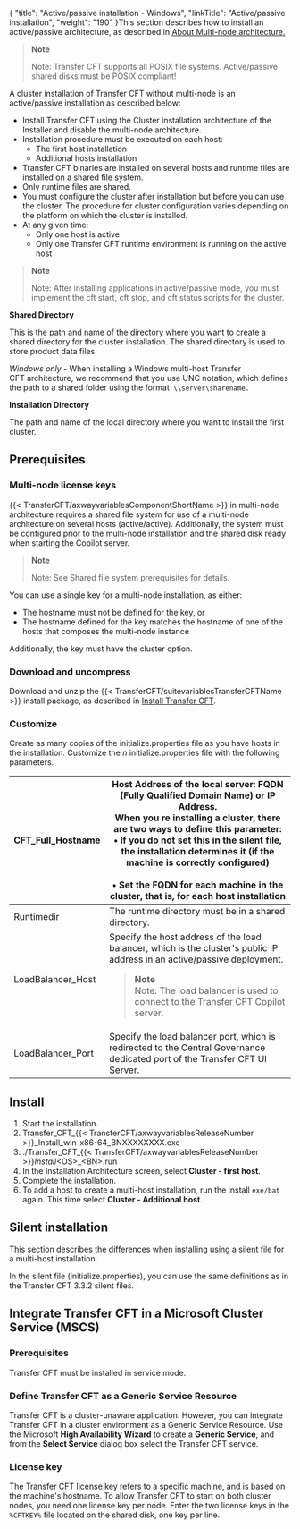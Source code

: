 {
    "title": "Active/passive installation - Windows",
    "linkTitle": "Active/passive installation",
    "weight": "190"
}This section describes how to install an active/passive architecture, as described in [About Multi-node architecture.](../../../../about_multinode)

> **Note**
>
> Note: Transfer CFT supports all POSIX file systems. Active/passive shared disks must be POSIX compliant!

A cluster installation of Transfer CFT without multi-node is an active/passive installation as described below:

- Install Transfer CFT using the Cluster installation architecture of the Installer and disable the multi-node architecture.
- Installation procedure must be executed on each host:
    -   The first host installation
    -   Additional hosts installation
- Transfer CFT binaries are installed on several hosts and runtime files are installed on a shared file system.
- Only runtime files are shared.
- You must configure the cluster after installation but before you can use the cluster. The procedure for cluster configuration varies depending on the platform on which the cluster is installed.
- At any given time:
    -   Only one host is active
    -   Only one Transfer CFT runtime environment is running on the active host

> **Note**
>
> Note: After installing applications in active/passive mode, you must implement the cft start, cft stop, and cft status scripts for the cluster.

****Shared Directory****

This is the path and name of the directory where you want to create a shared directory for the cluster installation. The shared directory is used to store product data files.

*Windows only* - When installing a Windows multi-host Transfer CFT architecture, we recommend that you use UNC notation, which defines the path to a shared folder using the format` \\server\sharename.`

****Installation Directory****

The path and name of the local directory where you want to install the first cluster.

Prerequisites
-------------

### Multi-node license keys

{{< TransferCFT/axwayvariablesComponentShortName  >}} in multi-node architecture requires a shared file system for use of a multi-node architecture on several hosts (active/active). Additionally, the system must be configured prior to the multi-node installation and the shared disk ready when starting the Copilot server.

> **Note**
>
> Note: See Shared file system prerequisites for details.

You can use a single key for a multi-node installation, as either:

- The hostname must not be defined for the key, or
- The hostname defined for the key matches the hostname of one of the hosts that composes the multi-node instance

Additionally, the key must have the cluster option.

### Download and uncompress

Download and unzip the {{< TransferCFT/suitevariablesTransferCFTName  >}} install package, as described in [Install Transfer CFT](../../../unix_install_start_here/before_you_start_unix).

### Customize

Create as many copies of the initialize.properties file as you have hosts in the installation. Customize the *n* initialize.properties file with the following parameters.


| CFT_Full_Hostname  | Host Address of the local server: FQDN (Fully Qualified Domain Name) or IP Address.<br/> When you re installing a cluster, there are two ways to define this parameter:<br/> • If you do not set this in the silent file, the installation determines it (if the machine is correctly configured)<br/><br/> • Set the FQDN for each machine in the cluster, that is, for each host installation |
| --- | --- |
| Runtimedir  | The runtime directory must be in a shared directory.  |
| LoadBalancer_Host  | Specify the host address of the load balancer, which is the cluster's public IP address in an active/passive deployment.<br/> <blockquote> **Note**<br/> Note: The load balancer is used to connect to the Transfer CFT Copilot server.<br/> </blockquote>  |
| LoadBalancer_Port  | Specify the load balancer port, which is redirected to the Central Governance dedicated port of the Transfer CFT UI Server.  |


Install
-------

1. Start the installation.
1. Transfer_CFT_{{< TransferCFT/axwayvariablesReleaseNumber  >}}_Install_win-x86-64_BNXXXXXXXX.exe
1. ./Transfer_CFT_{{< TransferCFT/axwayvariablesReleaseNumber  >}}_Install_&lt;OS&gt;_&lt;BN&gt;.run
1. In the Installation Architecture screen, select **Cluster - first host**.
1. Complete the installation.
1. To add a host to create a multi-host installation, run the install `exe/bat` again. This time select **Cluster - Additional host**.

Silent installation
-------------------

This section describes the differences when installing using a silent file for a multi-host installation.

In the silent file (initialize.properties), you can use the same definitions as in the Transfer CFT 3.3.2 silent files.

Integrate Transfer CFT in a Microsoft Cluster Service (MSCS)
------------------------------------------------------------

### Prerequisites

Transfer CFT must be installed in service mode.

### Define Transfer CFT as a Generic Service Resource

Transfer CFT is a cluster-unaware application. However, you can integrate Transfer CFT in a cluster environment as a Generic Service Resource. Use the Microsoft **High Availability Wizard** to create a **Generic Service**, and from the **Select Service** dialog box select the Transfer CFT service.

### License key

The Transfer CFT license key refers to a specific machine, and is based on the machine's hostname. To allow Transfer CFT to start on both cluster nodes, you need one license key per node. Enter the two license keys in the `%CFTKEY%` file located on the shared disk, one key per line.
